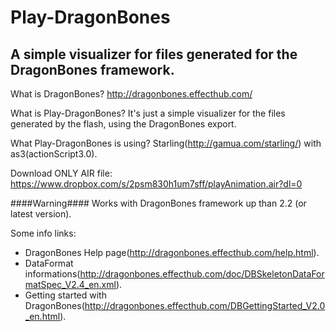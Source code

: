 Play-DragonBones
================

A simple visualizer for files generated for the DragonBones framework.
-----------------------------------------------------------------------------------------------------------------------

What is DragonBones?
http://dragonbones.effecthub.com/

What is Play-DragonBones?
It's just a simple visualizer for the files generated by the flash, using the DragonBones export.

What Play-DragonBones is using?
Starling(http://gamua.com/starling/) with as3(actionScript3.0).

Download ONLY AIR file: https://www.dropbox.com/s/2psm830h1um7sff/playAnimation.air?dl=0

####Warning####
Works with DragonBones framework up than 2.2 (or latest version).

Some info links:
- DragonBones Help page(http://dragonbones.effecthub.com/help.html).
- DataFormat informations(http://dragonbones.effecthub.com/doc/DBSkeletonDataFormatSpec_V2.4_en.xml).
- Getting started with DragonBones(http://dragonbones.effecthub.com/DBGettingStarted_V2.0_en.html).

